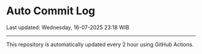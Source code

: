 # Auto Commit Log

Last updated: Wednesday, 16-07-2025 23:18 WIB

---

This repository is automatically updated every 2 hour using GitHub Actions.
